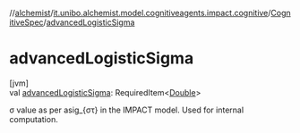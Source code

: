 //[alchemist](../../../index.md)/[it.unibo.alchemist.model.cognitiveagents.impact.cognitive](../index.md)/[CognitiveSpec](index.md)/[advancedLogisticSigma](advanced-logistic-sigma.md)

# advancedLogisticSigma

[jvm]\
val [advancedLogisticSigma](advanced-logistic-sigma.md): RequiredItem<[Double](https://kotlinlang.org/api/latest/jvm/stdlib/kotlin/-double/index.html)>

σ value as per asig_{στ} in the IMPACT model. Used for internal computation.
